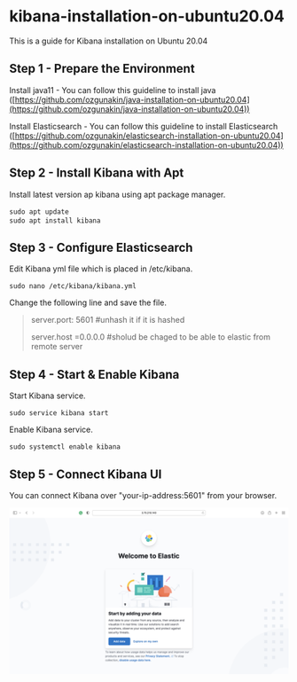 # kibana-installation-on-ubuntu20.04

This is a guide for Kibana installation on Ubuntu 20.04

## Step 1 - Prepare the Environment

Install java11 - You can follow this guideline to install java ([https://github.com/ozgunakin/java-installation-on-ubuntu20.04](https://github.com/ozgunakin/java-installation-on-ubuntu20.04))

Install Elasticsearch - You can follow this guideline to install Elasticsearch ([https://github.com/ozgunakin/elasticsearch-installation-on-ubuntu20.04](https://github.com/ozgunakin/elasticsearch-installation-on-ubuntu20.04))

## Step 2 - Install Kibana with Apt

Install latest version ap kibana using apt package manager.

```
sudo apt update 
sudo apt install kibana
```

## Step 3 - Configure Elasticsearch

Edit Kibana yml file which is placed in /etc/kibana.

```
sudo nano /etc/kibana/kibana.yml
```

Change the following line and save the file.

> server.port: 5601  #unhash it if it is hashed
>
> server.host =0.0.0.0      #sholud be chaged to be able to elastic from remote server

## Step 4 - Start & Enable Kibana

Start Kibana service.

```
sudo service kibana start
```

Enable Kibana service.

```
sudo systemctl enable kibana
```

## Step 5 - Connect Kibana UI

You can connect Kibana over "your-ip-address:5601" from your browser.

![](.gitbook/assets/image.png)
